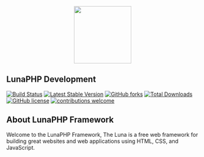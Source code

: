  <p align="center"><img src="https://avatars3.githubusercontent.com/u/59028537?s=400&u=c48f42d3b05f3f8c83c2ba916aa9277ebe90dc3d&v=4" width="150"></p>

## LunaPHP Development

[![Build Status](https://travis-ci.org/lunaphp/framework.svg?branch=master)](https://travis-ci.org/lunaphp/framework)
[![Latest Stable Version](https://poser.pugx.org/lunaphp/framework/v/stable)](https://packagist.org/packages/lunaphp/framework)
[![GitHub forks](https://img.shields.io/github/forks/lunaphp/framework)](https://github.com/lunaphp/framework/network)
[![Total Downloads](https://poser.pugx.org/lunaphp/framework/downloads)](https://packagist.org/packages/lunaphp/framework)
[![GitHub license](https://img.shields.io/github/license/lunaphp/framework)](https://github.com/lunaphp/framework/blob/master/license.txt)
[![contributions welcome](https://img.shields.io/badge/contributions-welcome-brightgreen.svg?style=flat)](https://github.com/lunaphp/framework/pulls)

## About LunaPHP Framework

Welcome to the LunaPHP Framework,
The Luna is a free web framework for building great websites and web applications using HTML, CSS, and JavaScript.
